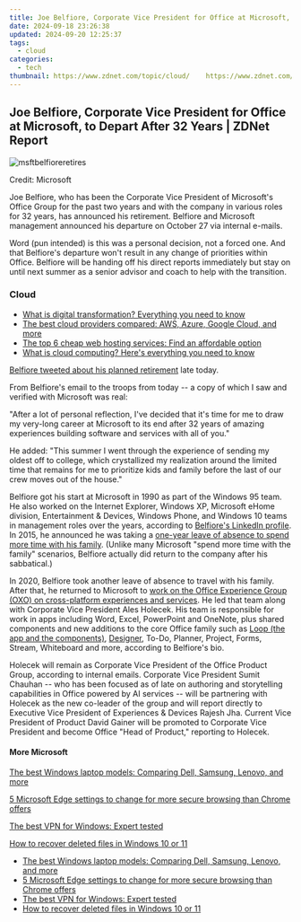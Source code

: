 ```yaml
---
title: Joe Belfiore, Corporate Vice President for Office at Microsoft, to Depart After 32 Years | ZDNet Report
date: 2024-09-18 23:26:38
updated: 2024-09-20 12:25:37
tags:
  - cloud
categories:
  - tech
thumbnail: https://www.zdnet.com/topic/cloud/    https://www.zdnet.com/a/img/resize/7f35265cb8530fd799ae148842d5ebb5e62bb8e2/2022/10/27/4a0cf214-0766-49e5-9ee3-543a99fa386d/msftbelfioreretires.jpg?width=170&height=96&fit=crop&auto=webp
---
```


## Joe Belfiore, Corporate Vice President for Office at Microsoft, to Depart After 32 Years | ZDNet Report

![msftbelfioreretires](https://www.zdnet.com/a/img/resize/8f6567046f660628eab7356310a51d8bfc4be5d8/2022/10/27/4a0cf214-0766-49e5-9ee3-543a99fa386d/msftbelfioreretires.jpg?auto=webp&width=1280)

Credit: Microsoft

Joe Belfiore, who has been the Corporate Vice President of Microsoft's Office Group for the past two years and with the company in various roles for 32 years, has announced his retirement. Belfiore and Microsoft management announced his departure on October 27 via internal e-mails.   
  
Word (pun intended) is this was a personal decision, not a forced one. And that Belfiore's departure won't result in any change of priorities within Office. Belfiore will be handing off his direct reports immediately but stay on until next summer as a senior advisor and coach to help with the transition.

### Cloud

* [​What is digital transformation? Everything you need to know](https://www.zdnet.com/article/what-is-digital-transformation-everything-you-need-to-know-about-how-technology-is-reshaping/)
* [The best cloud providers compared: AWS, Azure, Google Cloud, and more](https://www.zdnet.com/article/the-top-cloud-providers-of-2021-aws-microsoft-azure-google-cloud-hybrid-saas/)
* [The top 6 cheap web hosting services: Find an affordable option](https://www.zdnet.com/article/best-cheap-web-hosting/)
* [What is cloud computing? Here's everything you need to know](https://www.zdnet.com/article/what-is-cloud-computing-everything-you-need-to-know-about-the-cloud/)

[Belfiore tweeted about his planned retirement](https://twitter.com/joebelfiore/status/1585751411543138304) late today.   
  
From Belfiore's email to the troops from today -- a copy of which I saw and verified with Microsoft was real:   
  
"After a lot of personal reflection, I've decided that it's time for me to draw my very-long career at Microsoft to its end after 32 years of amazing experiences building software and services with all of you."   
  
He added: "This summer I went through the experience of sending my oldest off to college, which crystallized my realization around the limited time that remains for me to prioritize kids and family before the last of our crew moves out of the house."   
  
Belfiore got his start at Microsoft in 1990 as part of the Windows 95 team. He also worked on the Internet Explorer, Windows XP, Microsoft eHome division, Entertainment & Devices, Windows Phone, and Windows 10 teams in management roles over the years, according to [Belfiore's LinkedIn profile](https://www.linkedin.com/in/joe-belfiore-microsoft/details/experience/). In 2015, he announced he was taking a [one-year leave of absence to spend more time with his family](https://www.zdnet.com/article/microsoft-windows-veteran-joe-belfiore-takes-a-year-leave-of-absence/). (Unlike many Microsoft "spend more time with the family" scenarios, Belfiore actually did return to the company after his sabbatical.)  
  
In 2020, Belfiore took another leave of absence to travel with his family. After that, he returned to Microsoft to [work on the Office Experience Group (OXO) on cross-platform experiences and services](https://www.zdnet.com/article/microsoft-to-combine-its-windows-client-and-hardware-teams-under-chief-product-officer-panos-panay/). He led that team along with Corporate Vice President Ales Holecek. His team is responsible for work in apps including Word, Excel, PowerPoint and OneNote, plus shared components and new additions to the core Office family such as [Loop (the app and the components)](https://www.zdnet.com/article/microsofts-competitor-to-notion-its-loop-app-is-now-in-private-preview/), [Designer](https://www.zdnet.com/article/microsoft-announces-canva-competitor-with-new-designer-app-powered-by-ai/), To-Do, Planner, Project, Forms, Stream, Whiteboard and more, according to Belfiore's bio.   
  
Holecek will remain as Corporate Vice President of the Office Product Group, according to internal emails. Corporate Vice President Sumit Chauhan -- who has been focused as of late on authoring and storytelling capabilities in Office powered by AI services -- will be partnering with Holecek as the new co-leader of the group and will report directly to Executive Vice President of Experiences & Devices Rajesh Jha. Current Vice President of Product David Gainer will be promoted to Corporate Vice President and become Office "Head of Product," reporting to Holecek. 

#### More Microsoft

[The best Windows laptop models: Comparing Dell, Samsung, Lenovo, and more](https://www.zdnet.com/article/best-windows-laptop/ "The best Windows laptop models: Comparing Dell, Samsung, Lenovo, and more")

[5 Microsoft Edge settings to change for more secure browsing than Chrome offers](https://www.zdnet.com/article/5-microsoft-edge-settings-to-change-for-more-secure-browsing-than-chrome-offers/ "5 Microsoft Edge settings to change for more secure browsing than Chrome offers")

[The best VPN for Windows: Expert tested](https://www.zdnet.com/article/best-vpn-for-windows-pc/ "The best VPN for Windows: Expert tested")

[How to recover deleted files in Windows 10 or 11](https://www.zdnet.com/article/how-to-recover-deleted-files-in-windows-10-or-11/ "How to recover deleted files in Windows 10 or 11")

* [The best Windows laptop models: Comparing Dell, Samsung, Lenovo, and more](https://www.zdnet.com/article/best-windows-laptop/ "The best Windows laptop models: Comparing Dell, Samsung, Lenovo, and more")
* [5 Microsoft Edge settings to change for more secure browsing than Chrome offers](https://www.zdnet.com/article/5-microsoft-edge-settings-to-change-for-more-secure-browsing-than-chrome-offers/ "5 Microsoft Edge settings to change for more secure browsing than Chrome offers")
* [The best VPN for Windows: Expert tested](https://www.zdnet.com/article/best-vpn-for-windows-pc/ "The best VPN for Windows: Expert tested")
* [How to recover deleted files in Windows 10 or 11](https://www.zdnet.com/article/how-to-recover-deleted-files-in-windows-10-or-11/ "How to recover deleted files in Windows 10 or 11")

<ins class="adsbygoogle"
     style="display:block"
     data-ad-format="autorelaxed"
     data-ad-client="ca-pub-7571918770474297"
     data-ad-slot="1223367746"></ins>



<ins class="adsbygoogle"
     style="display:block"
     data-ad-client="ca-pub-7571918770474297"
     data-ad-slot="8358498916"
     data-ad-format="auto"
     data-full-width-responsive="true"></ins>
